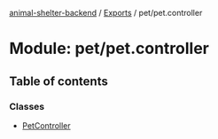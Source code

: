 [animal-shelter-backend](../README.md) / [Exports](../modules.md) / pet/pet.controller

# Module: pet/pet.controller

## Table of contents

### Classes

- [PetController](../classes/pet_pet_controller.PetController.md)
